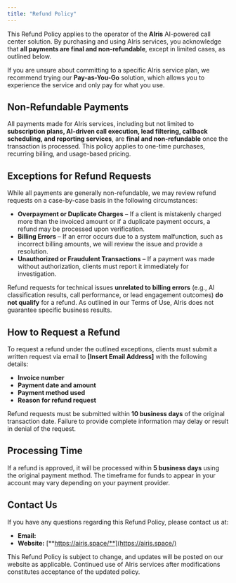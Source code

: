 ```yaml
---
title: "Refund Policy"
---
```


This Refund Policy applies to the operator of the **AIris** AI-powered call center solution. By purchasing and using AIris services, you acknowledge that **all payments are final and non-refundable**, except in limited cases, as outlined below.

If you are unsure about committing to a specific AIris service plan, we recommend trying our **Pay-as-You-Go** solution, which allows you to experience the service and only pay for what you use.

## **Non-Refundable Payments**

All payments made for AIris services, including but not limited to **subscription plans, AI-driven call execution, lead filtering, callback scheduling, and reporting services**, are **final and non-refundable** once the transaction is processed. This policy applies to one-time purchases, recurring billing, and usage-based pricing.

## **Exceptions for Refund Requests**

While all payments are generally non-refundable, we may review refund requests on a case-by-case basis in the following circumstances:

- **Overpayment or Duplicate Charges** – If a client is mistakenly charged more than the invoiced amount or if a duplicate payment occurs, a refund may be processed upon verification.
- **Billing Errors** – If an error occurs due to a system malfunction, such as incorrect billing amounts, we will review the issue and provide a resolution.
- **Unauthorized or Fraudulent Transactions** – If a payment was made without authorization, clients must report it immediately for investigation.

Refund requests for technical issues **unrelated to billing errors** (e.g., AI classification results, call performance, or lead engagement outcomes) **do not qualify** for a refund. As outlined in our Terms of Use, AIris does not guarantee specific business results.

## **How to Request a Refund**

To request a refund under the outlined exceptions, clients must submit a written request via email to **\[Insert Email Address\]** with the following details:

- **Invoice number**
- **Payment date and amount**
- **Payment method used**
- **Reason for refund request**

Refund requests must be submitted within **10 business days** of the original transaction date. Failure to provide complete information may delay or result in denial of the request.

## **Processing Time**

If a refund is approved, it will be processed within **5 business days** using the original payment method. The timeframe for funds to appear in your account may vary depending on your payment provider.

## **Contact Us**

If you have any questions regarding this Refund Policy, please contact us at:

- **Email:**
- **Website:** [**https://airis.space/**](https://airis.space/)

This Refund Policy is subject to change, and updates will be posted on our website as applicable. Continued use of AIris services after modifications constitutes acceptance of the updated policy.
